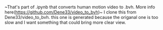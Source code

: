 ~That's part of .ipynb that converts human motion video to .bvh. More info here(https://github.com/Dene33/video_to_bvh)~
I clone this from Dene33/video_to_bvh.
this one is generated because the origanal one is too slow and I want something that could bring more clear view.

